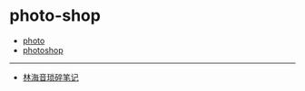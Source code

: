 # photo-shop

- [photo](./photo/README.md)
- [photoshop](./photoshop/README.md)

***

- [林海音琐碎笔记](haiyin.md)